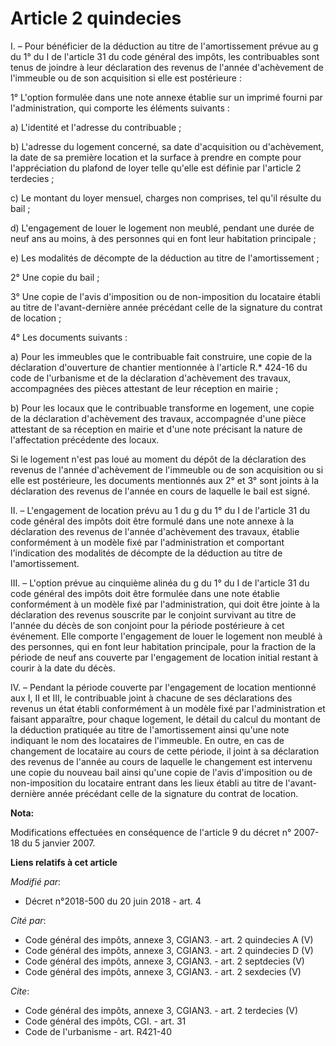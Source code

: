 # Article 2 quindecies

I. – Pour bénéficier de la déduction au titre de l'amortissement prévue au g du 1° du I de l'article 31 du code général des
impôts, les contribuables sont tenus de joindre à leur déclaration des revenus de l'année d'achèvement de l'immeuble ou de
son acquisition si elle est postérieure :

1° L'option formulée dans une note annexe établie sur un imprimé fourni par l'administration, qui comporte les éléments
suivants :

a) L'identité et l'adresse du contribuable ;

b) L'adresse du logement concerné, sa date d'acquisition ou d'achèvement, la date de sa première location et la surface à
prendre en compte pour l'appréciation du plafond de loyer telle qu'elle est définie par l'article 2 terdecies ;

c) Le montant du loyer mensuel, charges non comprises, tel qu'il résulte du bail ;

d) L'engagement de louer le logement non meublé, pendant une durée de neuf ans au moins, à des personnes qui en font leur
habitation principale ;

e) Les modalités de décompte de la déduction au titre de l'amortissement ;

2° Une copie du bail ;

3° Une copie de l'avis d'imposition ou de non-imposition du locataire établi au titre de l'avant-dernière année précédant
celle de la signature du contrat de location ;

4° Les documents suivants :

a) Pour les immeubles que le contribuable fait construire, une copie de la déclaration d'ouverture de chantier mentionnée à
l'article R.* 424-16 du code de l'urbanisme et de la déclaration d'achèvement des travaux, accompagnées des pièces attestant
de leur réception en mairie ;

b) Pour les locaux que le contribuable transforme en logement, une copie de la déclaration d'achèvement des travaux,
accompagnée d'une pièce attestant de sa réception en mairie et d'une note précisant la nature de l'affectation précédente des
locaux.

Si le logement n'est pas loué au moment du dépôt de la déclaration des revenus de l'année d'achèvement de l'immeuble ou de
son acquisition ou si elle est postérieure, les documents mentionnés aux 2° et 3° sont joints à la déclaration des revenus de
l'année en cours de laquelle le bail est signé.

II. – L'engagement de location prévu au 1 du g du 1° du I de l'article 31 du code général des impôts doit être formulé dans
une note annexe à la déclaration des revenus de l'année d'achèvement des travaux, établie conformément à un modèle fixé par
l'administration et comportant l'indication des modalités de décompte de la déduction au titre de l'amortissement.

III. – L'option prévue au cinquième alinéa du g du 1° du I de l'article 31 du code général des impôts doit être formulée dans
une note établie conformément à un modèle fixé par l'administration, qui doit être jointe à la déclaration des revenus
souscrite par le conjoint survivant au titre de l'année du décès de son conjoint pour la période postérieure à cet événement.
Elle comporte l'engagement de louer le logement non meublé à des personnes, qui en font leur habitation principale, pour la
fraction de la période de neuf ans couverte par l'engagement de location initial restant à courir à la date du décès.

IV. – Pendant la période couverte par l'engagement de location mentionné aux I, II et III, le contribuable joint à chacune de
ses déclarations des revenus un état établi conformément à un modèle fixé par l'administration et faisant apparaître, pour
chaque logement, le détail du calcul du montant de la déduction pratiquée au titre de l'amortissement ainsi qu'une note
indiquant le nom des locataires de l'immeuble. En outre, en cas de changement de locataire au cours de cette période, il
joint à sa déclaration des revenus de l'année au cours de laquelle le changement est intervenu une copie du nouveau bail
ainsi qu'une copie de l'avis d'imposition ou de non-imposition du locataire entrant dans les lieux établi au titre de
l'avant-dernière année précédant celle de la signature du contrat de location.

**Nota:**

Modifications effectuées en conséquence de l'article 9 du décret n° 2007-18 du 5 janvier 2007.

**Liens relatifs à cet article**

_Modifié par_:

  - Décret n°2018-500 du 20 juin 2018 - art. 4

_Cité par_:

  - Code général des impôts, annexe 3, CGIAN3. - art. 2 quindecies A (V)
  - Code général des impôts, annexe 3, CGIAN3. - art. 2 quindecies D (V)
  - Code général des impôts, annexe 3, CGIAN3. - art. 2 septdecies (V)
  - Code général des impôts, annexe 3, CGIAN3. - art. 2 sexdecies (V)

_Cite_:

  - Code général des impôts, annexe 3, CGIAN3. - art. 2 terdecies (V)
  - Code général des impôts, CGI. - art. 31
  - Code de l'urbanisme - art. R421-40
